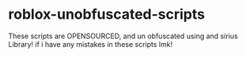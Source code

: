 # roblox-unobfuscated-scripts
These scripts are OPENSOURCED, and un obfuscated using and sirius Library! if i have any mistakes in these scripts lmk!
